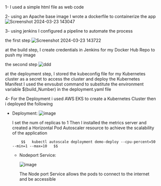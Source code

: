 1- I used a simple html file as web code 

2- using an Apache base image I wrote a dockerfile to containerize the app
![Screenshot 2024-03-23 143047](https://github.com/Mohamed-Dayem/DevOps-task/assets/141914187/eb7667aa-8fc6-4062-986d-e77b97b1e616)

3- using jenkins I configured a pipeline to automate the process

the first step
![Screenshot 2024-03-23 143722](https://github.com/Mohamed-Dayem/DevOps-task/assets/141914187/c92ae9cc-57ea-4855-ae0f-b6afc1ee240d)

at the build step, I create credentials in Jenkins for my Docker Hub Repo to push my image

the second step
![ddd](https://github.com/Mohamed-Dayem/DevOps-task/assets/141914187/7b98eb6e-a7b9-4a5c-9f33-666da6fe0dac)

at the deployment step, I stored the kubeconfig file for my Kubernetes cluster as a secret to access the cluster and deploy the Kubernetes Manifest 
I used the envsubst command to substitute the environment variable $(build_Number) in the deployment.yaml file

4- For the Deployment i used AWS EKS to create a Kubernetes Cluster then i deployed the following
  - Deployment:
    ![image](https://github.com/Mohamed-Dayem/DevOps-task/assets/141914187/dd5b3a5d-03e2-4cbf-8cae-7ce3f7b25773)
    
    I set the num of replicas to 1
     Then I installed the metrics server and created a Horizontal Pod Autoscaler resource to achieve the scalability of the application

            $$   kubectl autoscale deployment demo-deploy --cpu-percent=50 --min=1 --max=10   $$
    
    - Nodeport Service:
    
      ![image](https://github.com/Mohamed-Dayem/DevOps-task/assets/141914187/1b0c993b-df6f-4dc8-ae77-c1772e7be302)
      
       The Node port Service allows the pods to connect to the internet and be accessible
       

